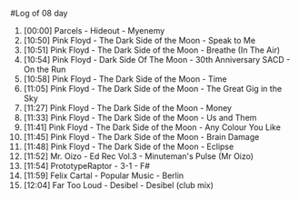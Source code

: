 #Log of 08 day

1. [00:00] Parcels - Hideout - Myenemy
1. [10:50] Pink Floyd - The Dark Side of the Moon - Speak to Me
1. [10:51] Pink Floyd - The Dark Side of the Moon - Breathe (In The Air)
1. [10:54] Pink Floyd - Dark Side Of The Moon - 30th Anniversary SACD - On the Run
1. [10:58] Pink Floyd - The Dark Side of the Moon - Time
1. [11:05] Pink Floyd - The Dark Side of the Moon - The Great Gig in the Sky
1. [11:27] Pink Floyd - The Dark Side of the Moon - Money
1. [11:33] Pink Floyd - The Dark Side of the Moon - Us and Them
1. [11:41] Pink Floyd - The Dark Side of the Moon - Any Colour You Like
1. [11:45] Pink Floyd - The Dark Side of the Moon - Brain Damage
1. [11:48] Pink Floyd - The Dark Side of the Moon - Eclipse
1. [11:52] Mr. Oizo - Ed Rec Vol.3 - Minuteman's Pulse (Mr Oizo)
1. [11:54] PrototypeRaptor - 3-1 - F#
1. [11:59] Felix Cartal - Popular Music - Berlin
1. [12:04] Far Too Loud - Desibel - Desibel (club mix)
